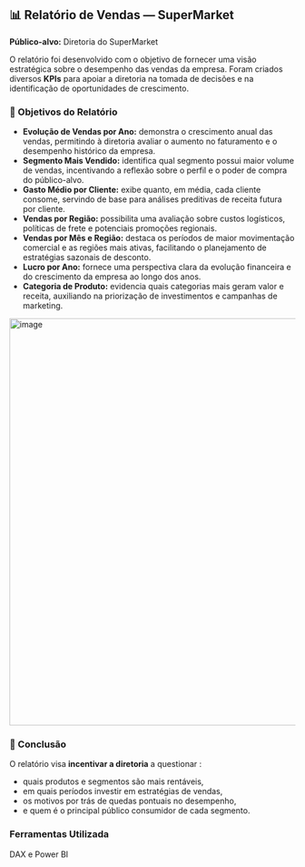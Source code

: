 ## 📊 Relatório de Vendas — SuperMarket

**Público-alvo:** Diretoria do SuperMarket  

O relatório foi desenvolvido com o objetivo de fornecer uma visão estratégica sobre o desempenho das vendas da empresa. Foram criados diversos **KPIs** para apoiar a diretoria na tomada de decisões e na identificação de oportunidades de crescimento.

### 🎯 Objetivos do Relatório

- **Evolução de Vendas por Ano:** demonstra o crescimento anual das vendas, permitindo à diretoria avaliar o aumento no faturamento e o desempenho histórico da empresa.  
- **Segmento Mais Vendido:** identifica qual segmento possui maior volume de vendas, incentivando a reflexão sobre o perfil e o poder de compra do público-alvo.  
- **Gasto Médio por Cliente:** exibe quanto, em média, cada cliente consome, servindo de base para análises preditivas de receita futura por cliente.  
- **Vendas por Região:** possibilita uma avaliação sobre custos logísticos, políticas de frete e potenciais promoções regionais.  
- **Vendas por Mês e Região:** destaca os períodos de maior movimentação comercial e as regiões mais ativas, facilitando o planejamento de estratégias sazonais de desconto.  
- **Lucro por Ano:** fornece uma perspectiva clara da evolução financeira e do crescimento da empresa ao longo dos anos.  
- **Categoria de Produto:** evidencia quais categorias mais geram valor e receita, auxiliando na priorização de investimentos e campanhas de marketing.

<img width="1275" height="716" alt="image" src="https://github.com/user-attachments/assets/40921023-8c4e-4616-a70b-fb3927593526" />



### 🧠 Conclusão

O relatório visa **incentivar a diretoria** a questionar :
- quais produtos e segmentos são mais rentáveis,  
- em quais períodos investir em estratégias de vendas,  
- os motivos por trás de quedas pontuais no desempenho,  
- e quem é o principal público consumidor de cada segmento.

### Ferramentas Utilizada
DAX e Power BI
